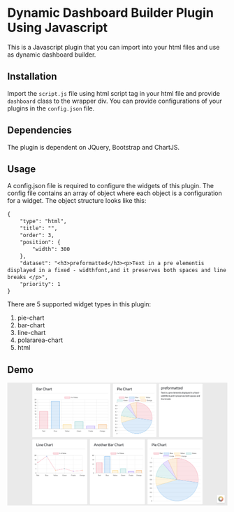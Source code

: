 # Dynamic Dashboard Builder Plugin Using Javascript

This is a Javascript plugin that you can import into your html files and use as dynamic dashboard builder.

## Installation

Import the `script.js` file using html script tag in your html file and provide `dashboard` class to the wrapper div. You can provide configurations of your plugins in the `config.json` file.

## Dependencies

The plugin is dependent on JQuery, Bootstrap and ChartJS.

## Usage

A config.json file is required to configure the widgets of this plugin. The config file contains an array of object where each object is a configuration for a widget. The object structure looks like this:

```
{
    "type": "html",
    "title": "",
    "order": 3,
    "position": {
        "width": 300
    },
    "dataset": "<h3>preformatted</h3><p>Text in a pre elementis displayed in a fixed - widthfont,and it preserves both spaces and line breaks </p>",
    "priority": 1
}
```

There are 5 supported widget types in this plugin:

1. pie-chart
2. bar-chart
3. line-chart
4. polararea-chart
5. html

## Demo 
![Screenshot](https://github.com/sundas-riasat/dynamic-dashboard-builder/blob/main/dashboard-builder-demo-screenshot.png)
